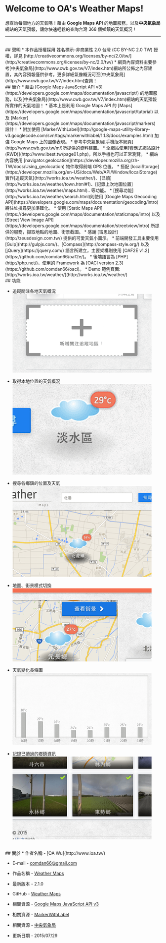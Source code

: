 # Welcome to OA's Weather Maps!

想查詢每個地方的天氣嗎！藉由 **Google Maps API** 的地圖服務，以及**中央氣象局**網站的天氣預報，讓你快速輕鬆的查詢台灣 368 個鄉鎮的天氣概況！


---

<br/>
## 聲明
* 本作品授權採用 姓名標示-非商業性 2.0 台灣 (CC BY-NC 2.0 TW) 授權，詳見 [http://creativecommons.org/licenses/by-nc/2.0/tw/](http://creativecommons.org/licenses/by-nc/2.0/tw/) 
* 網頁內容資料主要參考[中央氣象局](http://www.cwb.gov.tw/V7/index.htm)網站所公佈之內容建置，其內容預報僅供參考，更多詳細氣像概況可至[中央氣象局](http://www.cwb.gov.tw/V7/index.htm)查詢！


<br/>
## 簡介
* 藉由 [Google Maps JavaScript API v3](https://developers.google.com/maps/documentation/javascript/) 的地圖服務，以及[中央氣象局](http://www.cwb.gov.tw/V7/index.htm)網站的天氣預報所實作的天氣地圖！
* 基本上是利用 Google Maps API 的 [Maps](https://developers.google.com/maps/documentation/javascript/tutorial) 以及 [Marker](https://developers.google.com/maps/documentation/javascript/markers) 設計！
* 附加使用 [MarkerWithLabel](http://google-maps-utility-library-v3.googlecode.com/svn/tags/markerwithlabel/1.1.8/docs/examples.html) 加強 Google Maps 上的圖像表現。
* 參考中央氣象局[手機版本網頁](http://www.cwb.gov.tw/m/)所提供的資料建置。
* 全網站使用[響應式網站設計(RWD)](http://www.ibest.tw/page01.php)，所以手機也可以正常瀏覽。
* 網站內容使用 [navigator.geolocation](https://developer.mozilla.org/zh-TW/docs/Using_geolocation) 物件取得前端 GPS 位置。
* 搭配 [localStorage](https://developer.mozilla.org/en-US/docs/Web/API/Window/localStorage) 實作[追蹤天氣](http://works.ioa.tw/weather/)、[已讀](http://works.ioa.tw/weather/town.html#1)、[記錄上次地圖位置](http://works.ioa.tw/weather/maps.html).. 等功能。
* [搜尋功能](http://works.ioa.tw/weather/search.html)則使用 [Google Maps Geocoding API](https://developers.google.com/maps/documentation/geocoding/intro) 將住址搜尋更加準確化。
* 使用 [Static Maps API](https://developers.google.com/maps/documentation/staticmaps/intro) 以及 [Street View Image API](https://developers.google.com/maps/documentation/streetview/intro) 所提供的服務，擷取地點的地圖、街景截圖。
* 感謝 [宙思設計](http://zeusdesign.com.tw/) 提供的可愛天氣小圖示。
* 前端開發工具主要使用 [Gulp](http://gulpjs.com/)、[Compass](http://compass-style.org/) 以及 [jQuery](https://jquery.com/) 語言所建立，主要架構則使用 [OAF2E v1.2](https://github.com/comdan66/oaf2e/)。
* 後端語言為 [PHP](http://php.net/)，使用的 Framework 為 [OACI version 2.3](https://github.com/comdan66/oaci)。
* Demo 範例頁面: [http://works.ioa.tw/weather/](http://works.ioa.tw/weather/)


<br/>
## 功能

* 追蹤關注各地天氣概況  
	![追蹤關注各地天氣概況](resource/image/readme/follow.png)	
* 取得本地位置的天氣概況  
  ![取得本地位置的天氣概況](resource/image/readme/position.png)

* 搜尋各鄉鎮的位置及天氣  
  ![搜尋各鄉鎮的位置及天氣](resource/image/readme/search.png)
	
* 地圖、街景模式切換  
  ![地圖、街景模式切換](resource/image/readme/view.png)

* 天氣變化長條圖  
  ![天氣變化長條圖](resource/image/readme/weathers.png)

* 記錄已讀過的鄉鎮資訊  
  ![記錄已讀過的鄉鎮資訊](resource/image/readme/visited.png)


<br/>
## 關於
* 作者名稱 - [OA Wu](http://www.ioa.tw/)

* E-mail - <comdan66@gmail.com>

* 作品名稱 - [Weather Maps](http://works.ioa.tw/weather/)

* 最新版本 - 2.1.0

* GitHub - [Weather Maps](https://github.com/comdan66/weather)

* 相關資源 - [Google Maps JavaScript API v3](https://developers.google.com/maps/documentation/javascript/)

* 相關資源 - [MarkerWithLabel](http://google-maps-utility-library-v3.googlecode.com/svn/tags/markerwithlabel/1.1.8/docs/examples.html)

* 相關資源 - [中央氣象局](http://www.cwb.gov.tw/V7/index.htm)

* 更新日期 - 2015/07/29